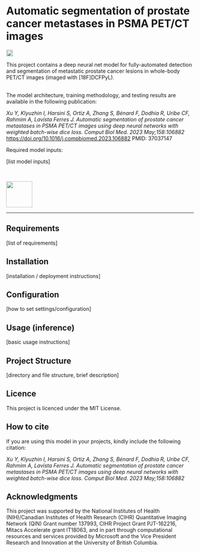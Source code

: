 # Automatic segmentation of prostate cancer metastases in PSMA PET/CT images

<p align="left">
    <img alt="PyPI - License" src="https://img.shields.io/badge/license-MIT-blue" height="18" />
</p>

This project contains a deep neural net model for fully-automated detection and segmentation of metastatic prostate cancer lesions in whole-body PET/CT images (imaged with [18F]DCFPyL).

<br/>
The model architecture, training methodology, and testing results are available in the following publication:

*Xu Y, Klyuzhin I, Harsini S, Ortiz A, Zhang S, Bénard F, Dodhia R, Uribe CF, Rahmim A, Lavista Ferres J. Automatic segmentation of prostate cancer metastases in PSMA PET/CT images using deep neural networks with weighted batch-wise dice loss. Comput Biol Med. 2023 May;158:106882*
https://doi.org/10.1016/j.compbiomed.2023.106882
PMID: 37037147

Required model inputs:

[list model inputs]

<br/>
<p align="left">
  <a href="https://www.bccrc.ca/dept/io-programs/qurit/"><img src="https://www.bccrc.ca/dept/io-programs/qurit/sites/qurit/files/FINAL_QURIT_PNG_60.png" height="70"/></a>
</p>

---

## Requirements
[list of requirements]
	
## Installation
[installation / deployment instructions]

## Configuration
[how to set settings/configuration]

## Usage (inference)
[basic usage instructions]

## Project Structure 
[directory and file structure, brief description]

## Licence 

This project is licenced under the MIT License.

## How to cite

If you are using this model in your projects, kindly include the following citation:

*Xu Y, Klyuzhin I, Harsini S, Ortiz A, Zhang S, Bénard F, Dodhia R, Uribe CF, Rahmim A, Lavista Ferres J. Automatic segmentation of prostate cancer metastases in PSMA PET/CT images using deep neural networks with weighted batch-wise dice loss. Comput Biol Med. 2023 May;158:106882*

## Acknowledgments

This project was supported by the National Institutes of Health (NIH)/Canadian Institutes of Health Research (CIHR) Quantitative Imaging Network (QIN) Grant number 137993, CIHR Project Grant PJT-162216, Mitacs Accelerate grant IT18063, and in part through computational resources and services provided by Microsoft and the Vice President Research and Innovation at the University of British Columbia.
